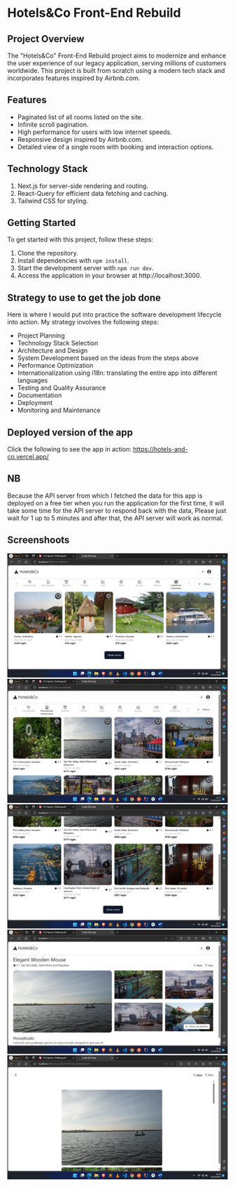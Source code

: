 # Hotels&Co Front-End Rebuild
## Project Overview
The "Hotels&Co" Front-End Rebuild project aims to modernize and enhance the user experience of our legacy application, serving millions of customers worldwide. This project is built from scratch using a modern tech stack and incorporates features inspired by Airbnb.com.
## Features
- Paginated list of all rooms listed on the site.
- Infinite scroll pagination.
- High performance for users with low internet speeds.
- Responsive design inspired by Airbnb.com.
- Detailed view of a single room with booking and interaction options.

## Technology Stack
1. Next.js for server-side rendering and routing.
2. React-Query for efficient data fetching and caching.
3. Tailwind CSS for styling.

## Getting Started
To get started with this project, follow these steps:
1. Clone the repository.
2. Install dependencies with `npm install`.
3. Start the development server with `npm run dev`.
4. Access the application in your browser at http://localhost:3000.

## Strategy to use to get the job done
Here is where I would put into practice the software development lifecycle into action.
My strategy involves the following steps:
- Project Planning
- Technology Stack Selection
- Architecture and Design
- System Development based on the ideas from the steps above
- Performance Optimization
- Internationalization using i18n: translating the entire app into different languages
- Testing and Quality Assurance
- Documentation
- Deployment
- Monitoring and Maintenance

## Deployed version of the app

Click the following to see the app in action: https://hotels-and-co.vercel.app/

## NB
Because the API server from which I fetched the data for this app is deployed on a free tier when you run the application for the first time, it will take some time for the API server to respond back with the data, Please just wait for 1 up to 5 minutes and after that, the API server will work as normal.

## Screenshoots
![Screenshoot 1](https://github.com/fabrice-niyongabo/hotels-and-co-challenge/blob/master/screenshoots/1.png)
![Screenshoot 2](https://github.com/fabrice-niyongabo/hotels-and-co-challenge/blob/master/screenshoots/2.png)
![Screenshoot 3](https://github.com/fabrice-niyongabo/hotels-and-co-challenge/blob/master/screenshoots/3.png)
![Screenshoot 4](https://github.com/fabrice-niyongabo/hotels-and-co-challenge/blob/master/screenshoots/4.png)
![Screenshoot 5](https://github.com/fabrice-niyongabo/hotels-and-co-challenge/blob/master/screenshoots/6.png)
